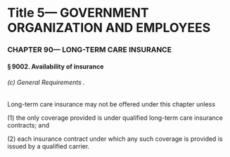 
# Title 5— GOVERNMENT ORGANIZATION AND EMPLOYEES
### CHAPTER 90— LONG-TERM CARE INSURANCE
#### § 9002. Availability of insurance
###### (c) General Requirements .

Long-term care insurance may not be offered under this chapter unless

(1) the only coverage provided is under qualified long-term care insurance contracts; and

(2) each insurance contract under which any such coverage is provided is issued by a qualified carrier.
